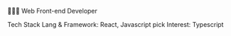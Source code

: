 👨🏻‍💻 Web Front-end Developer

Tech Stack
Lang & Framework: React, Javascript
pick Interest: Typescript
